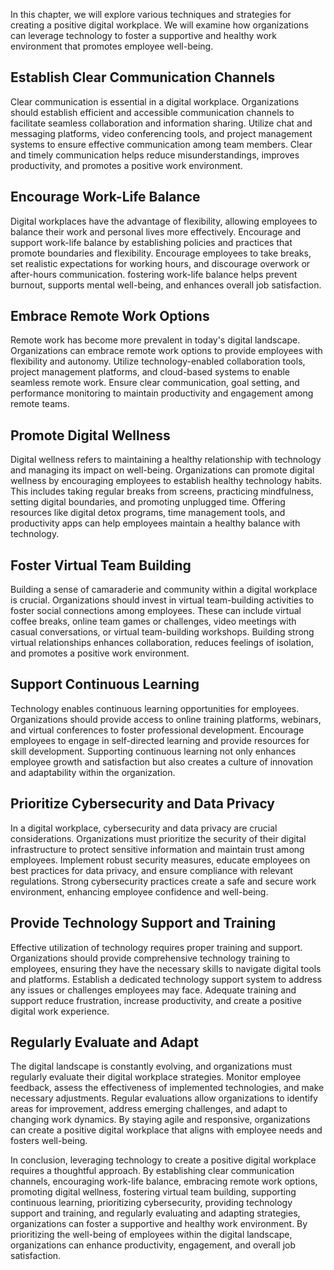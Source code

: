 
In this chapter, we will explore various techniques and strategies for creating a positive digital workplace. We will examine how organizations can leverage technology to foster a supportive and healthy work environment that promotes employee well-being.

## Establish Clear Communication Channels

Clear communication is essential in a digital workplace. Organizations should establish efficient and accessible communication channels to facilitate seamless collaboration and information sharing. Utilize chat and messaging platforms, video conferencing tools, and project management systems to ensure effective communication among team members. Clear and timely communication helps reduce misunderstandings, improves productivity, and promotes a positive work environment.

## Encourage Work-Life Balance

Digital workplaces have the advantage of flexibility, allowing employees to balance their work and personal lives more effectively. Encourage and support work-life balance by establishing policies and practices that promote boundaries and flexibility. Encourage employees to take breaks, set realistic expectations for working hours, and discourage overwork or after-hours communication. fostering work-life balance helps prevent burnout, supports mental well-being, and enhances overall job satisfaction.

## Embrace Remote Work Options

Remote work has become more prevalent in today's digital landscape. Organizations can embrace remote work options to provide employees with flexibility and autonomy. Utilize technology-enabled collaboration tools, project management platforms, and cloud-based systems to enable seamless remote work. Ensure clear communication, goal setting, and performance monitoring to maintain productivity and engagement among remote teams.

## Promote Digital Wellness

Digital wellness refers to maintaining a healthy relationship with technology and managing its impact on well-being. Organizations can promote digital wellness by encouraging employees to establish healthy technology habits. This includes taking regular breaks from screens, practicing mindfulness, setting digital boundaries, and promoting unplugged time. Offering resources like digital detox programs, time management tools, and productivity apps can help employees maintain a healthy balance with technology.

## Foster Virtual Team Building

Building a sense of camaraderie and community within a digital workplace is crucial. Organizations should invest in virtual team-building activities to foster social connections among employees. These can include virtual coffee breaks, online team games or challenges, video meetings with casual conversations, or virtual team-building workshops. Building strong virtual relationships enhances collaboration, reduces feelings of isolation, and promotes a positive work environment.

## Support Continuous Learning

Technology enables continuous learning opportunities for employees. Organizations should provide access to online training platforms, webinars, and virtual conferences to foster professional development. Encourage employees to engage in self-directed learning and provide resources for skill development. Supporting continuous learning not only enhances employee growth and satisfaction but also creates a culture of innovation and adaptability within the organization.

## Prioritize Cybersecurity and Data Privacy

In a digital workplace, cybersecurity and data privacy are crucial considerations. Organizations must prioritize the security of their digital infrastructure to protect sensitive information and maintain trust among employees. Implement robust security measures, educate employees on best practices for data privacy, and ensure compliance with relevant regulations. Strong cybersecurity practices create a safe and secure work environment, enhancing employee confidence and well-being.

## Provide Technology Support and Training

Effective utilization of technology requires proper training and support. Organizations should provide comprehensive technology training to employees, ensuring they have the necessary skills to navigate digital tools and platforms. Establish a dedicated technology support system to address any issues or challenges employees may face. Adequate training and support reduce frustration, increase productivity, and create a positive digital work experience.

## Regularly Evaluate and Adapt

The digital landscape is constantly evolving, and organizations must regularly evaluate their digital workplace strategies. Monitor employee feedback, assess the effectiveness of implemented technologies, and make necessary adjustments. Regular evaluations allow organizations to identify areas for improvement, address emerging challenges, and adapt to changing work dynamics. By staying agile and responsive, organizations can create a positive digital workplace that aligns with employee needs and fosters well-being.

In conclusion, leveraging technology to create a positive digital workplace requires a thoughtful approach. By establishing clear communication channels, encouraging work-life balance, embracing remote work options, promoting digital wellness, fostering virtual team building, supporting continuous learning, prioritizing cybersecurity, providing technology support and training, and regularly evaluating and adapting strategies, organizations can foster a supportive and healthy work environment. By prioritizing the well-being of employees within the digital landscape, organizations can enhance productivity, engagement, and overall job satisfaction.
